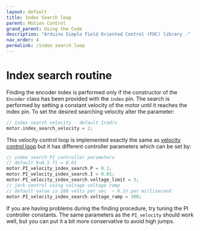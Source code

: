 ```yaml
---
layout: default
title: Index Search loop 
parent: Motion Control
grand_parent: Using the Code
description: "Arduino Simple Field Oriented Control (FOC) library ."
nav_order: 4
permalink: /index_search_loop
---
```


# Index search routine
Finding the encoder index is performed only if the constructor of the `Encoder` class has been provided with the `index` pin. The search is performed by setting a constant velocity of the motor until it reaches the index pin. To set the desired searching velocity alter the parameter:
```cpp
// index search velocity - default 1rad/s
motor.index_search_velocity = 2;
```

This velocity control loop is implemented exactly the same as [velocity control loop](/velocity_loop) but it has different controller parameters which can be set by:
```cpp
// index search PI controller parameters
// default K=0.5 Ti = 0.01
motor.PI_velocity_index_search.P = 0.1;
motor.PI_velocity_index_search.I = 0.01;
motor.PI_velocity_index_search.voltage_limit = 3;
// jerk control using voltage voltage ramp
// default value is 100 volts per sec  ~ 0.1V per millisecond
motor.PI_velocity_index_search.voltage_ramp = 300;
```
If you are having problems during the finding procedure, try tuning the PI controller constants. The same parameters as the `PI_velocity` should work well, but you can put it a bit more conservative to avoid high jumps.
